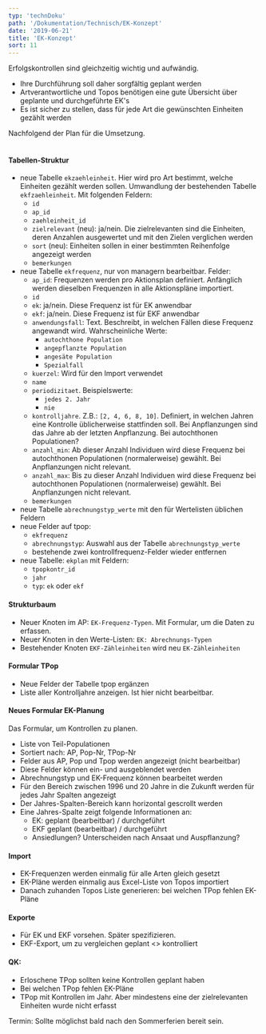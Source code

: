 ```yaml
---
typ: 'technDoku'
path: '/Dokumentation/Technisch/EK-Konzept'
date: '2019-06-21'
title: 'EK-Konzept'
sort: 11
---
```


Erfolgskontrollen sind gleichzeitig wichtig und aufwändig.
- Ihre Durchführung soll daher sorgfältig geplant werden
- Artverantwortliche und Topos benötigen eine gute Übersicht über geplante und durchgeführte EK's
- Es ist sicher zu stellen, dass für jede Art die gewünschten Einheiten gezählt werden

Nachfolgend der Plan für die Umsetzung.<br/><br/>

#### Tabellen-Struktur
- neue Tabelle `ekzaehleinheit`. Hier wird pro Art bestimmt, welche Einheiten gezählt werden sollen. Umwandlung der bestehenden Tabelle `ekfzaehleinheit`. Mit folgenden Feldern:
  - `id`
  - `ap_id`
  - `zaehleinheit_id`
  - `zielrelevant` (neu): ja/nein. Die zielrelevanten sind die Einheiten, deren Anzahlen ausgewertet und mit den Zielen verglichen werden
  - `sort` (neu): Einheiten sollen in einer bestimmten Reihenfolge angezeigt werden
  - `bemerkungen`
- neue Tabelle `ekfrequenz`, nur von managern bearbeitbar. Felder:
  - `ap_id`: Frequenzen werden pro Aktionsplan definiert. Anfänglich werden dieselben Frequenzen in alle Aktionspläne importiert.
  - `id`
  - `ek`: ja/nein. Diese Frequenz ist für EK anwendbar
  - `ekf`: ja/nein. Diese Frequenz ist für EKF anwendbar
  - `anwendungsfall`: Text. Beschreibt, in welchen Fällen diese Frequenz angewandt wird. Wahrscheinliche Werte:
    - `autochthone Population`
    - `angepflanzte Population`
    - `angesäte Population`
    - `Spezialfall`
  - `kuerzel`: Wird für den Import verwendet
  - `name`
  - `periodizitaet`. Beispielswerte:
    - `jedes 2. Jahr`
    - `nie`
  - `kontrolljahre`. Z.B.: `[2, 4, 6, 8, 10]`. Definiert, in welchen Jahren eine Kontrolle üblicherweise stattfinden soll. Bei Anpflanzungen sind das Jahre ab der letzten Anpflanzung. Bei autochthonen Populationen?
  - `anzahl_min`: Ab dieser Anzahl Individuen wird diese Frequenz bei autochthonen Populationen (normalerweise) gewählt. Bei Anpflanzungen nicht relevant.
  - `anzahl_max`: Bis zu dieser Anzahl Individuen wird diese Frequenz bei autochthonen Populationen (normalerweise) gewählt. Bei Anpflanzungen nicht relevant.
  - `bemerkungen`
- neue Tabelle `abrechnungstyp_werte` mit den für Wertelisten üblichen Feldern
- neue Felder auf tpop:
  - `ekfrequenz`
  - `abrechnungstyp`: Auswahl aus der Tabelle `abrechnungstyp_werte`
  - bestehende zwei kontrollfrequenz-Felder wieder entfernen
- neue Tabelle: `ekplan` mit Feldern:
  - `tpopkontr_id`
  - `jahr`
  - `typ`: `ek` oder `ekf`

#### Strukturbaum
- Neuer Knoten im AP: `EK-Frequenz-Typen`. Mit Formular, um die Daten zu erfassen.
- Neuer Knoten in den Werte-Listen: `EK: Abrechnungs-Typen`
- Bestehender Knoten `EKF-Zähleinheiten` wird neu `EK-Zähleinheiten`

#### Formular TPop
- Neue Felder der Tabelle tpop ergänzen
- Liste aller Kontrolljahre anzeigen. Ist hier nicht bearbeitbar.

#### Neues Formular EK-Planung
Das Formular, um Kontrollen zu planen.
- Liste von Teil-Populationen
- Sortiert nach: AP, Pop-Nr, TPop-Nr
- Felder aus AP, Pop und Tpop werden angezeigt (nicht bearbeitbar)
- Diese Felder können ein- und ausgeblendet werden
- Abrechnungstyp und EK-Frequenz können bearbeitet werden
- Für den Bereich zwischen 1996 und 20 Jahre in die Zukunft werden für jedes Jahr Spalten angezeigt
- Der Jahres-Spalten-Bereich kann horizontal gescrollt werden 
- Eine Jahres-Spalte zeigt folgende Informationen an:
  - EK: geplant (bearbeitbar) / durchgeführt
  - EKF geplant (bearbeitbar) / durchgeführt
  - Ansiedlungen? Unterscheiden nach Ansaat und Auspflanzung?


#### Import
- EK-Frequenzen werden einmalig für alle Arten gleich gesetzt
- EK-Pläne werden einmalig aus Excel-Liste von Topos importiert
- Danach zuhanden Topos Liste generieren: bei welchen TPop fehlen EK-Pläne

#### Exporte
- Für EK und EKF vorsehen. Später spezifizieren.
- EKF-Export, um zu vergleichen geplant <> kontrolliert

#### QK: 
- Erloschene TPop sollten keine Kontrollen geplant haben
- Bei welchen TPop fehlen EK-Pläne
- TPop mit Kontrollen im Jahr. Aber mindestens eine der zielrelevanten Einheiten wurde nicht erfasst

Termin: Sollte möglichst bald nach den Sommerferien bereit sein.
